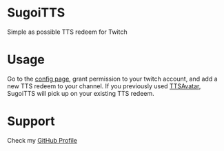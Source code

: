 # SugoiTTS
Simple as possible TTS redeem for Twitch
# Usage
Go to the [config page](https://sugoidogo.github.io/SugoiTTS/),
grant permission to your twitch account,
and add a new TTS redeem to your channel.
If you previously used [TTSAvatar](https://github.com/sugoidogo/ttsavatar),
SugoiTTS will pick up on your existing TTS redeem.
# Support
Check my [GitHub Profile](https://github.com/sugoidogo)